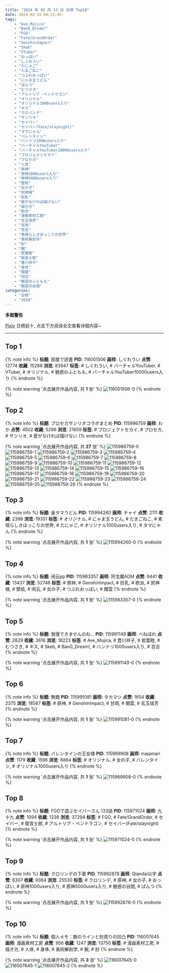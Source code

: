 ```yaml
---
title: "2024 年 02 月 13 日 日榜 Top10"
date: 2024-02-15 06:21:45
tags:
    - "Ave_Mujica"
    - "BanG_Dream!"
    - "FGO"
    - "Fate/GrandOrder"
    - "GenshinImpact"
    - "Skeb"
    - "VTuber"
    - "おっぱい"
    - "しぐれうい"
    - "たにゃご"
    - "たまごねこ"
    - "つぶれおっぱい"
    - "にゃま玉うどん"
    - "ぱんつ"
    - "むつさき"
    - "アルトリア・ペンドラゴン"
    - "オリジナル"
    - "オリジナル1000users入り"
    - "キス"
    - "クロリンデ"
    - "サンリオ"
    - "セイバー"
    - "セイバー(Fate/staynight)"
    - "タマにゃん"
    - "バレンタイン"
    - "バンドリ1000users入り"
    - "バーチャルYouTuber"
    - "バーチャルYouTuber10000users入り"
    - "プロジェクトセカイ"
    - "プロセカ"
    - "人体"
    - "原神"
    - "原神1000users入り"
    - "原神5000users入り"
    - "壁纸"
    - "女の子"
    - "尻神様"
    - "巨乳"
    - "愛がなければ描けない"
    - "描き方"
    - "欧派"
    - "漫画素材工房"
    - "玄玉瑶芳"
    - "甘雨"
    - "百合"
    - "素晴らしきほっこりの世界"
    - "美術解剖学"
    - "肘"
    - "腕"
    - "若葉睦"
    - "衛宮士郎"
    - "豊川祥子"
    - "身体"
    - "閑雲"
    - "闲云"
    - "魅惑のふともも"
    - "魅惑の谷間"
categories:
    - "日榜"
    - "2024"
---
```


<i class="fa fa-triangle-exclamation"></i>**多图警告**<i class="fa fa-triangle-exclamation"></i>

[Pixiv](https://www.pixiv.net/) 日榜前十, 点击下方阅读全文查看详细内容~

<!-- more -->

---

## Top 1

{% note info %}
**标题**: 部屋で読書
**PID**: 116001506 **画师**: しぐれうい
**点赞**: 12774 **收藏**: 15288 **浏览**: 83947
**标签**: # しぐれうい, # バーチャルYouTuber, # VTuber, # オリジナル, # 魅惑のふともも, # バーチャルYouTuber10000users入り
{% endnote %}

{% note warning '点击展开作品内容, 共 **1** 张' %}
![116001506-0](https://i.pixiv.re/img-original/img/2024/02/13/00/00/26/116001506_p0.jpg)
{% endnote %}

## Top 2

{% note info %}
**标题**: プロセカサンリオコラボまとめ
**PID**: 115986759 **画师**: わか
**点赞**: 4502 **收藏**: 5286 **浏览**: 21659
**标签**: # プロジェクトセカイ, # プロセカ, # サンリオ, # 愛がなければ描けない
{% endnote %}

{% note warning '点击展开作品内容, 共 **27** 张' %}
![115986759-0](https://i.pixiv.re/img-original/img/2024/02/12/15/51/14/115986759_p0.jpg)
![115986759-1](https://i.pixiv.re/img-original/img/2024/02/12/15/51/14/115986759_p1.jpg)
![115986759-2](https://i.pixiv.re/img-original/img/2024/02/12/15/51/14/115986759_p2.jpg)
![115986759-3](https://i.pixiv.re/img-original/img/2024/02/12/15/51/14/115986759_p3.jpg)
![115986759-4](https://i.pixiv.re/img-original/img/2024/02/12/15/51/14/115986759_p4.jpg)
![115986759-5](https://i.pixiv.re/img-original/img/2024/02/12/15/51/14/115986759_p5.jpg)
![115986759-6](https://i.pixiv.re/img-original/img/2024/02/12/15/51/14/115986759_p6.jpg)
![115986759-7](https://i.pixiv.re/img-original/img/2024/02/12/15/51/14/115986759_p7.jpg)
![115986759-8](https://i.pixiv.re/img-original/img/2024/02/12/15/51/14/115986759_p8.jpg)
![115986759-9](https://i.pixiv.re/img-original/img/2024/02/12/15/51/14/115986759_p9.jpg)
![115986759-10](https://i.pixiv.re/img-original/img/2024/02/12/15/51/14/115986759_p10.jpg)
![115986759-11](https://i.pixiv.re/img-original/img/2024/02/12/15/51/14/115986759_p11.jpg)
![115986759-12](https://i.pixiv.re/img-original/img/2024/02/12/15/51/14/115986759_p12.jpg)
![115986759-13](https://i.pixiv.re/img-original/img/2024/02/12/15/51/14/115986759_p13.jpg)
![115986759-14](https://i.pixiv.re/img-original/img/2024/02/12/15/51/14/115986759_p14.jpg)
![115986759-15](https://i.pixiv.re/img-original/img/2024/02/12/15/51/14/115986759_p15.jpg)
![115986759-16](https://i.pixiv.re/img-original/img/2024/02/12/15/51/14/115986759_p16.jpg)
![115986759-17](https://i.pixiv.re/img-original/img/2024/02/12/15/51/14/115986759_p17.jpg)
![115986759-18](https://i.pixiv.re/img-original/img/2024/02/12/15/51/14/115986759_p18.jpg)
![115986759-19](https://i.pixiv.re/img-original/img/2024/02/12/15/51/14/115986759_p19.jpg)
![115986759-20](https://i.pixiv.re/img-original/img/2024/02/12/15/51/14/115986759_p20.jpg)
![115986759-21](https://i.pixiv.re/img-original/img/2024/02/12/15/51/14/115986759_p21.jpg)
![115986759-22](https://i.pixiv.re/img-original/img/2024/02/12/15/51/14/115986759_p22.jpg)
![115986759-23](https://i.pixiv.re/img-original/img/2024/02/12/15/51/14/115986759_p23.jpg)
![115986759-24](https://i.pixiv.re/img-original/img/2024/02/12/15/51/14/115986759_p24.jpg)
![115986759-25](https://i.pixiv.re/img-original/img/2024/02/12/15/51/14/115986759_p25.jpg)
![115986759-26](https://i.pixiv.re/img-original/img/2024/02/12/15/51/14/115986759_p26.jpg)
{% endnote %}

## Top 3

{% note info %}
**标题**: 釜タマうどん
**PID**: 115994260 **画师**: チャイ
**点赞**: 2111 **收藏**: 2398 **浏览**: 19351
**标签**: # オリジナル, # にゃま玉うどん, # たまごねこ, # 素晴らしきほっこりの世界, # たにゃご, # オリジナル1000users入り, # タマにゃん
{% endnote %}

{% note warning '点击展开作品内容, 共 **1** 张' %}
![115994260-0](https://i.pixiv.re/img-original/img/2024/02/12/20/30/00/115994260_p0.png)
{% endnote %}

## Top 4

{% note info %}
**标题**: 闲云pp
**PID**: 115983357 **画师**: 阿戈魔AGM
**点赞**: 9441 **收藏**: 13437 **浏览**: 52746
**标签**: # 原神, # GenshinImpact, # 巨乳, # 欧派, # 尻神様, # 壁纸, # 闲云, # 女の子, # つぶれおっぱい, # 閑雲
{% endnote %}

{% note warning '点击展开作品内容, 共 **1** 张' %}
![115983357-0](https://i.pixiv.re/img-original/img/2024/02/12/13/03/27/115983357_p0.jpg)
{% endnote %}

## Top 5

{% note info %}
**标题**: 我慢できませんのね...
**PID**: 115991149 **画师**: べねぼれ
**点赞**: 2829 **收藏**: 3616 **浏览**: 18223
**标签**: # Ave_Mujica, # 豊川祥子, # 若葉睦, # むつさき, # キス, # Skeb, # BanG_Dream!, # バンドリ1000users入り, # 百合
{% endnote %}

{% note warning '点击展开作品内容, 共 **1** 张' %}
![115991149-0](https://i.pixiv.re/img-original/img/2024/02/12/18/43/11/115991149_p0.png)
{% endnote %}

## Top 6

{% note info %}
**标题**: 無題
**PID**: 115991081 **画师**: タカマツ
**点赞**: 1654 **收藏**: 2375 **浏览**: 18587
**标签**: # 原神, # GenshinImpact, # 甘雨, # 閑雲, # 玄玉瑶芳
{% endnote %}

{% note warning '点击展开作品内容, 共 **1** 张' %}
![115991081-0](https://i.pixiv.re/img-original/img/2024/02/12/18/40/57/115991081_p0.png)
{% endnote %}

## Top 7

{% note info %}
**标题**: バレンタインの王女様
**PID**: 115969908 **画师**: majamari
**点赞**: 1179 **收藏**: 1596 **浏览**: 6884
**标签**: # オリジナル, # 女の子, # バレンタイン, # オリジナル1000users入り
{% endnote %}

{% note warning '点击展开作品内容, 共 **1** 张' %}
![115969908-0](https://i.pixiv.re/img-original/img/2024/02/12/00/00/08/115969908_p0.png)
{% endnote %}

## Top 8

{% note info %}
**标题**: FGOで遊ぶセイバーさん 133話
**PID**: 115971024 **画师**: 九十九
**点赞**: 1094 **收藏**: 1236 **浏览**: 37294
**标签**: # FGO, # Fate/GrandOrder, # セイバー, # 衛宮士郎, # アルトリア・ペンドラゴン, # セイバー(Fate/staynight)
{% endnote %}

{% note warning '点击展开作品内容, 共 **1** 张' %}
![115971024-0](https://i.pixiv.re/img-original/img/2024/02/12/00/22/50/115971024_p0.jpg)
{% endnote %}

## Top 9

{% note info %}
**标题**: クロリンデの下着
**PID**: 115992878 **画师**: Qiandai以宇
**点赞**: 6307 **收藏**: 9364 **浏览**: 25530
**标签**: # クロリンデ, # 原神, # 女の子, # おっぱい, # 原神1000users入り, # 原神5000users入り, # 魅惑の谷間, # ぱんつ
{% endnote %}

{% note warning '点击展开作品内容, 共 **1** 张' %}
![115992878-0](https://i.pixiv.re/img-original/img/2024/02/12/19/45/11/115992878_p0.png)
{% endnote %}

## Top 10

{% note info %}
**标题**: 個人メモ：腕のラインと肘周りの凹凸
**PID**: 116007645 **画师**: 漫画素材工房
**点赞**: 956 **收藏**: 1247 **浏览**: 13750
**标签**: # 漫画素材工房, # 描き方, # 人体, # 身体, # 美術解剖学, # 腕, # 肘
{% endnote %}

{% note warning '点击展开作品内容, 共 **3** 张' %}
![116007645-0](https://i.pixiv.re/img-original/img/2024/02/13/06/00/04/116007645_p0.jpg)
![116007645-1](https://i.pixiv.re/img-original/img/2024/02/13/06/00/04/116007645_p1.jpg)
![116007645-2](https://i.pixiv.re/img-original/img/2024/02/13/06/00/04/116007645_p2.jpg)
{% endnote %}
